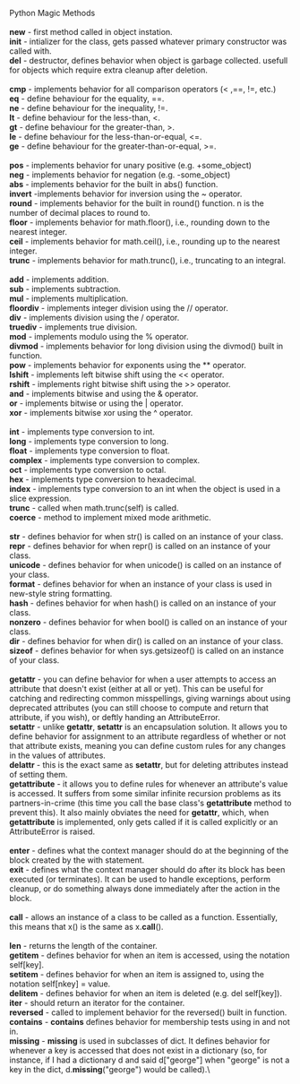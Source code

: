 Python Magic Methods\
\
__new__ - first method called in object instation.\
__init__ - intializer for the class, gets passed whatever primary constructor was called with.\
__del__ - destructor, defines behavior when object is garbage collected. usefull for objects which require extra cleanup after deletion.\
\
__cmp__ - implements behavior for all comparison operators (< ,==, !=, etc.)\
__eq__ - define behaviour for the equality, ==.\
__ne__ - define behaviour for the inequality, !=.\
__lt__ - define behaviour for the less-than, <.\
__gt__ - define behaviour for the greater-than, >.\
__le__ - define behaviour for the less-than-or-equal, <=.\
__ge__ - define behaviour for the greater-than-or-equal, >=.\
\
__pos__ - implements behavior for unary positive (e.g. +some_object)\
__neg__ - implements behavior for negation (e.g. -some_object)\
__abs__ - implements behavior for the built in abs() function.\
__invert__ -implements behavior for inversion using the ~ operator.\
__round__ - implements behavior for the built in round() function. n is the number of decimal places to round to.\
__floor__ - implements behavior for math.floor(), i.e., rounding down to the nearest integer.\
__ceil__ - implements behavior for math.ceil(), i.e., rounding up to the nearest integer.\
__trunc__ - implements behavior for math.trunc(), i.e., truncating to an integral.\
\
__add__ - implements addition.\
__sub__ - implements subtraction.\
__mul__ - implements multiplication.\
__floordiv__ - implements integer division using the // operator.\
__div__ - implements division using the / operator.\
__truediv__ - implements true division.\
__mod__ - implements modulo using the % operator.\
__divmod__ - implements behavior for long division using the divmod() built in function.\
__pow__ - implements behavior for exponents using the ** operator.\
__lshift__ - implements left bitwise shift using the << operator.\
__rshift__ - implements right bitwise shift using the >> operator.\
__and__ - implements bitwise and using the & operator.\
__or__ - implements bitwise or using the | operator.\
__xor__ - implements bitwise xor using the ^ operator.\
\
__int__ - implements type conversion to int.\
__long__ - implements type conversion to long.\
__float__ - implements type conversion to float.\
__complex__ - implements type conversion to complex.\
__oct__ - implements type conversion to octal.\
__hex__ - implements type conversion to hexadecimal.\
__index__ - implements type conversion to an int when the object is used in a slice expression.\
__trunc__ - called when math.trunc(self) is called.\
__coerce__ - method to implement mixed mode arithmetic.\
\
__str__ - defines behavior for when str() is called on an instance of your class.\
__repr__ - defines behavior for when repr() is called on an instance of your class.\
__unicode__ - defines behavior for when unicode() is called on an instance of your class.\
__format__ - defines behavior for when an instance of your class is used in new-style string formatting.\
__hash__ - defines behavior for when hash() is called on an instance of your class.\
__nonzero__ - defines behavior for when bool() is called on an instance of your class.\
__dir__ - defines behavior for when dir() is called on an instance of your class.\
__sizeof__ - defines behavior for when sys.getsizeof() is called on an instance of your class.\
\
__getattr__ - you can define behavior for when a user attempts to access an attribute that doesn't exist (either at all or yet). This can be useful for catching and redirecting common misspellings, giving warnings about using deprecated attributes (you can still choose to compute and return that attribute, if you wish), or deftly handing an AttributeError.\
__setattr__ - unlike __getattr__, __setattr__ is an encapsulation solution. It allows you to define behavior for assignment to an attribute regardless of whether or not that attribute exists, meaning you can define custom rules for any changes in the values of attributes.\
__delattr__ - this is the exact same as __setattr__, but for deleting attributes instead of setting them.\
__getattribute__ - it allows you to define rules for whenever an attribute's value is accessed. It suffers from some similar infinite recursion problems as its partners-in-crime (this time you call the base class's __getattribute__ method to prevent this). It also mainly obviates the need for __getattr__, which, when __getattribute__ is implemented, only gets called if it is called explicitly or an AttributeError is raised.\
\
__enter__ - defines what the context manager should do at the beginning of the block created by the with statement.\
__exit__ - defines what the context manager should do after its block has been executed (or terminates). It can be used to handle exceptions, perform cleanup, or do something always done immediately after the action in the block.\
\
__call__ - allows an instance of a class to be called as a function. Essentially, this means that x() is the same as x.__call__().\
\
__len__ - returns the length of the container.\
__getitem__ - defines behavior for when an item is accessed, using the notation self[key].\
__setitem__ - defines behavior for when an item is assigned to, using the notation self[nkey] = value.\
__delitem__ - defines behavior for when an item is deleted (e.g. del self[key]). \
__iter__ - should return an iterator for the container.\
__reversed__ - called to implement behavior for the reversed() built in function.\
__contains__ - __contains__ defines behavior for membership tests using in and not in.\
__missing__ - __missing__ is used in subclasses of dict. It defines behavior for whenever a key is accessed that does not exist in a dictionary (so, for instance, if I had a dictionary d and said d["george"] when "george" is not a key in the dict, d.__missing__("george") would be called).\
